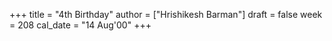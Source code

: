 +++
title = "4th Birthday"
author = ["Hrishikesh Barman"]
draft = false
week = 208
cal_date = "14 Aug'00"
+++
